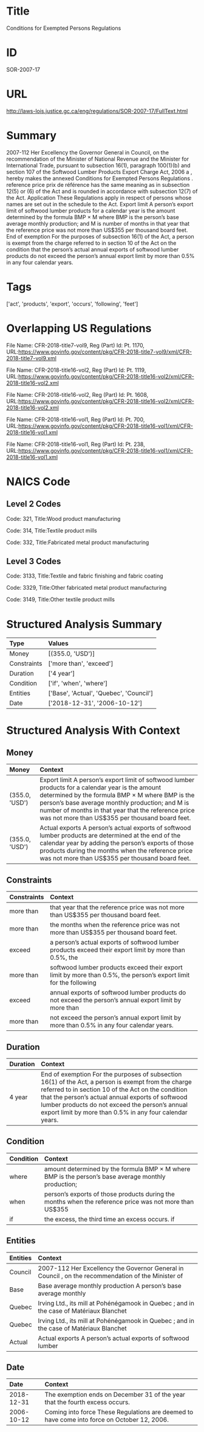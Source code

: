 # Title
Conditions for Exempted Persons Regulations


# ID
SOR-2007-17

# URL
http://laws-lois.justice.gc.ca/eng/regulations/SOR-2007-17/FullText.html


# Summary
2007-112 Her Excellency the Governor General in Council, on the recommendation of the Minister of National Revenue and the Minister for International Trade, pursuant to subsection 16(1), paragraph 100(1)(b) and section 107 of the  Softwood Lumber Products Export Charge Act, 2006 a , hereby makes the annexed  Conditions for Exempted Persons Regulations .
reference price prix de référence  has the same meaning as in subsection 12(5) or (6) of the Act and is rounded in accordance with subsection 12(7) of the Act. Application These Regulations apply in respect of persons whose names are set out in the schedule to the Act. Export limit A person’s export limit of softwood lumber products for a calendar year is the amount determined by the formula BMP × M where BMP is the person’s base average monthly production; and M is number of months in that year that the reference price was not more than US$355 per thousand board feet.
End of exemption For the purposes of subsection 16(1) of the Act, a person is exempt from the charge referred to in section 10 of the Act on the condition that the person’s actual annual exports of softwood lumber products do not exceed the person’s annual export limit by more than 0.5% in any four calendar years.


# Tags
['act', 'products', 'export', 'occurs', 'following', 'feet']


# Overlapping US Regulations
File Name: CFR-2018-title7-vol9, Reg (Part) Id: Pt. 1170, URL:https://www.govinfo.gov/content/pkg/CFR-2018-title7-vol9/xml/CFR-2018-title7-vol9.xml

File Name: CFR-2018-title16-vol2, Reg (Part) Id: Pt. 1119, URL:https://www.govinfo.gov/content/pkg/CFR-2018-title16-vol2/xml/CFR-2018-title16-vol2.xml

File Name: CFR-2018-title16-vol2, Reg (Part) Id: Pt. 1608, URL:https://www.govinfo.gov/content/pkg/CFR-2018-title16-vol2/xml/CFR-2018-title16-vol2.xml

File Name: CFR-2018-title16-vol1, Reg (Part) Id: Pt. 700, URL:https://www.govinfo.gov/content/pkg/CFR-2018-title16-vol1/xml/CFR-2018-title16-vol1.xml

File Name: CFR-2018-title16-vol1, Reg (Part) Id: Pt. 238, URL:https://www.govinfo.gov/content/pkg/CFR-2018-title16-vol1/xml/CFR-2018-title16-vol1.xml




# NAICS Code
## Level 2 Codes
Code: 321, Title:Wood product manufacturing

Code: 314, Title:Textile product mills

Code: 332, Title:Fabricated metal product manufacturing




## Level 3 Codes
Code: 3133, Title:Textile and fabric finishing and fabric coating

Code: 3329, Title:Other fabricated metal product manufacturing

Code: 3149, Title:Other textile product mills







# Structured Analysis Summary
| Type        | Values                                  |
|:------------|:----------------------------------------|
| Money       | [(355.0, 'USD')]                        |
| Constraints | ['more than', 'exceed']                 |
| Duration    | ['4 year']                              |
| Condition   | ['if', 'when', 'where']                 |
| Entities    | ['Base', 'Actual', 'Quebec', 'Council'] |
| Date        | ['2018-12-31', '2006-10-12']            |


# Structured Analysis With Context
 


## Money
| Money          | Context                                                                                                                                                                                                                                                                                                           |
|:---------------|:------------------------------------------------------------------------------------------------------------------------------------------------------------------------------------------------------------------------------------------------------------------------------------------------------------------|
| (355.0, 'USD') | Export limit A person’s export limit of softwood lumber products for a calendar year is the amount determined by the formula BMP × M where BMP is the person’s base average monthly production; and M is number of months in that year that the reference price was not more than US$355 per thousand board feet. |
| (355.0, 'USD') | Actual exports A person’s actual exports of softwood lumber products are determined at the end of the calendar year by adding the person’s exports of those products during the months when the reference price was not more than US$355 per thousand board feet.                                                 |


## Constraints
| Constraints   | Context                                                                                                           |
|:--------------|:------------------------------------------------------------------------------------------------------------------|
| more than     | that year that the reference price was not more than  US$355 per thousand board feet.                             |
| more than     | the months when the reference price was not more than  US$355 per thousand board feet.                            |
| exceed        | a person’s actual exports of softwood lumber products exceed their export limit by more than 0.5%, the            |
| more than     | softwood lumber products exceed their export limit by more than 0.5%, the person’s export limit for the following |
| exceed        | annual exports of softwood lumber products do not exceed the person’s annual export limit by more than            |
| more than     | not exceed the person’s annual export limit by more than  0.5% in any four calendar years.                        |


## Duration
| Duration   | Context                                                                                                                                                                                                                                                                                                                     |
|:-----------|:----------------------------------------------------------------------------------------------------------------------------------------------------------------------------------------------------------------------------------------------------------------------------------------------------------------------------|
| 4 year     | End of exemption For the purposes of subsection 16(1) of the Act, a person is exempt from the charge referred to in section 10 of the Act on the condition that the person’s actual annual exports of softwood lumber products do not exceed the person’s annual export limit by more than 0.5% in any four calendar years. |


## Condition
| Condition   | Context                                                                                                |
|:------------|:-------------------------------------------------------------------------------------------------------|
| where       | amount determined by the formula BMP × M where BMP is the person’s base average monthly production;    |
| when        | person’s exports of those products during the months when the reference price was not more than US$355 |
| if          | the excess, the third time an excess occurs. if                                                        |


## Entities
| Entities   | Context                                                                                             |
|:-----------|:----------------------------------------------------------------------------------------------------|
| Council    | 2007-112 Her Excellency the Governor General in  Council , on the recommendation of the Minister of |
| Base       | Base average monthly production A person’s base average monthly                                     |
| Quebec     | Irving Ltd., its mill at Pohénégamook in  Quebec ; and in the case of Matériaux Blanchet            |
| Quebec     | Irving Ltd., its mill at Pohénégamook in  Quebec ; and in the case of Matériaux Blanchet            |
| Actual     | Actual exports A person’s actual exports of softwood lumber                                         |


## Date
| Date       | Context                                                                                     |
|:-----------|:--------------------------------------------------------------------------------------------|
| 2018-12-31 | The exemption ends on December 31 of the year that the fourth excess occurs.                |
| 2006-10-12 | Coming into force These Regulations are deemed to have come into force on October 12, 2006. |


